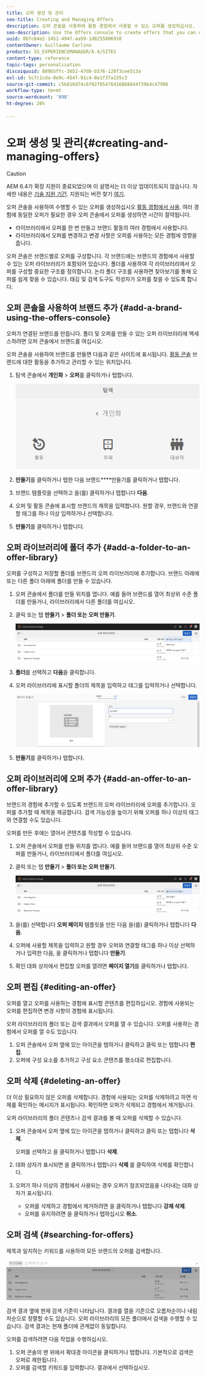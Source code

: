 ```yaml
---
title: 오퍼 생성 및 관리
seo-title: Creating and Managing Offers
description: 오퍼 콘솔을 사용하여 활동 경험에서 사용할 수 있는 오퍼를 생성하십시오.
seo-description: Use the Offers console to create offers that you can use in activity experiences
uuid: 0b7c64e2-1451-4947-aa59-1d8255806910
contentOwner: Guillaume Carlino
products: SG_EXPERIENCEMANAGER/6.4/SITES
content-type: reference
topic-tags: personalization
discoiquuid: 889b5ffc-3652-47d8-b576-128f3cee513a
exl-id: 5c7c1cda-0e9c-454f-91c4-8e1f37a155c3
source-git-commit: c5b816d74c6f02f85476d16868844f39b4c47996
workflow-type: tm+mt
source-wordcount: '898'
ht-degree: 26%

---
```


# 오퍼 생성 및 관리{#creating-and-managing-offers}

>[!CAUTION]
>
>AEM 6.4가 확장 지원이 종료되었으며 이 설명서는 더 이상 업데이트되지 않습니다. 자세한 내용은 [기술 지원 기간](https://helpx.adobe.com/kr/support/programs/eol-matrix.html). 지원되는 버전 찾기 [여기](https://experienceleague.adobe.com/docs/).

오퍼 콘솔을 사용하여 수행할 수 있는 오퍼를 생성하십시오 [활동 경험에서 사용](/help/sites-authoring/content-targeting-touch.md). 여러 경험에 동일한 오퍼가 필요한 경우 오퍼 콘솔에서 오퍼를 생성하면 시간이 절약됩니다.

* 라이브러리에서 오퍼를 한 번 만들고 브랜드 활동의 여러 경험에서 사용합니다.
* 라이브러리에서 오퍼를 변경하고 변경 사항은 오퍼를 사용하는 모든 경험에 영향을 줍니다.

오퍼 콘솔은 브랜드별로 오퍼를 구성합니다. 각 브랜드에는 브랜드의 경험에서 사용할 수 있는 오퍼 라이브러리가 포함되어 있습니다. 폴더를 사용하여 각 라이브러리에서 오퍼를 구성할 중요한 구조를 정의합니다. 논리 폴더 구조를 사용하면 찾아보기를 통해 오퍼를 쉽게 찾을 수 있습니다. 태깅 및 검색 도구도 작성자가 오퍼를 찾을 수 있도록 합니다.

## 오퍼 콘솔을 사용하여 브랜드 추가 {#add-a-brand-using-the-offers-console}

오퍼가 연결된 브랜드를 만듭니다. 폴더 및 오퍼를 만들 수 있는 오퍼 라이브러리에 액세스하려면 오퍼 콘솔에서 브랜드를 여십시오.

오퍼 콘솔을 사용하여 브랜드를 만들면 다음과 같은 사이트에 표시됩니다. [활동 콘솔](/help/sites-authoring/activitylib.md) 브랜드에 대한 활동을 추가하고 관리할 수 있는 위치입니다.

1. 탐색 콘솔에서 **개인화** > **오퍼**&#x200B;를 클릭하거나 탭합니다.

   ![chlimage_1-306](assets/chlimage_1-306.png)

1. **만들기**&#x200B;를 클릭하거나 탭한 다음 브랜드&#x200B;****&#x200B;만들기를 클릭하거나 탭합니다.
1. 브랜드 템플릿을 선택하고 을(를) 클릭하거나 탭합니다 **다음**.
1. 오퍼 및 활동 콘솔에 표시할 브랜드의 제목을 입력합니다. 원할 경우, 브랜드와 연결할 태그를 하나 이상 입력하거나 선택합니다.
1. **만들기**&#x200B;를 클릭하거나 탭합니다.

## 오퍼 라이브러리에 폴더 추가 {#add-a-folder-to-an-offer-library}

오퍼를 구성하고 저장할 폴더를 브랜드의 오퍼 라이브러리에 추가합니다. 브랜드 아래에 또는 다른 폴더 아래에 폴더를 만들 수 있습니다.

1. 오퍼 콘솔에서 폴더를 만들 위치를 엽니다. 예를 들어 브랜드를 열어 최상위 수준 폴더를 만들거나, 라이브러리에서 다른 폴더를 여십시오.
1. 클릭 또는 탭 **만들기** > **폴더 또는 오퍼 만들기**.

   ![chlimage_1-307](assets/chlimage_1-307.png)

1. **폴더**&#x200B;를 선택하고 **다음**&#x200B;을 클릭합니다.
1. 오퍼 라이브러리에 표시할 폴더의 제목을 입력하고 태그를 입력하거나 선택합니다.

   ![chlimage_1-308](assets/chlimage_1-308.png)

1. **만들기**&#x200B;를 클릭하거나 탭합니다.

## 오퍼 라이브러리에 오퍼 추가 {#add-an-offer-to-an-offer-library}

브랜드의 경험에 추가할 수 있도록 브랜드의 오퍼 라이브러리에 오퍼를 추가합니다. 오퍼를 추가할 때 제목을 제공합니다. 검색 가능성을 높이기 위해 오퍼를 하나 이상의 태그와 연결할 수도 있습니다.

오퍼를 만든 후에는 열어서 콘텐츠를 작성할 수 있습니다.

1. 오퍼 콘솔에서 오퍼를 만들 위치를 엽니다. 예를 들어 브랜드를 열어 최상위 수준 오퍼를 만들거나, 라이브러리에서 폴더를 여십시오.
1. 클릭 또는 탭 **만들기** > **폴더 또는 오퍼 만들기**.

   ![chlimage_1-309](assets/chlimage_1-309.png)

1. 을(를) 선택합니다 **오퍼 페이지** 템플릿을 만든 다음 을(를) 클릭하거나 탭합니다 **다음**.
1. 오퍼에 사용할 제목을 입력하고 원할 경우 오퍼와 연결할 태그를 하나 이상 선택하거나 입력한 다음, 을 클릭하거나 탭합니다 **만들기**.
1. 확인 대화 상자에서 편집할 오퍼를 열려면 **페이지 열기**&#x200B;를 클릭하거나 탭합니다.

## 오퍼 편집 {#editing-an-offer}

오퍼를 열고 오퍼를 사용하는 경험에 표시할 콘텐츠를 편집하십시오. 경험에 사용되는 오퍼를 편집하면 변경 사항이 경험에 표시됩니다.

오퍼 라이브러리의 폴더 또는 검색 결과에서 오퍼를 열 수 있습니다. 오퍼를 사용하는 경험에서 오퍼를 열 수도 있습니다.

1. 오퍼 콘솔에서 오퍼 옆에 있는 아이콘을 탭하거나 클릭하고 클릭 또는 탭합니다 **편집**.
1. 오퍼에 구성 요소를 추가하고 구성 요소 콘텐츠를 평소대로 편집합니다.

## 오퍼 삭제 {#deleting-an-offer}

더 이상 필요하지 않은 오퍼를 삭제합니다. 경험에 사용되는 오퍼를 삭제하려고 하면 삭제를 확인하는 메시지가 표시됩니다. 확인하면 오퍼가 삭제되고 경험에서 제거됩니다.

오퍼 라이브러리의 폴더 콘텐츠나 검색 결과를 볼 때 오퍼를 삭제할 수 있습니다.

1. 오퍼 콘솔에서 오퍼 옆에 있는 아이콘을 탭하거나 클릭하고 클릭 또는 탭합니다 **삭제**.

   오퍼를 선택하고 을 클릭하거나 탭합니다 **삭제**.

1. 대화 상자가 표시되면 을 클릭하거나 탭합니다 **삭제** 를 클릭하여 삭제를 확인합니다.
1. 오퍼가 하나 이상의 경험에서 사용되는 경우 오퍼가 참조되었음을 나타내는 대화 상자가 표시됩니다.

   * 오퍼를 삭제하고 경험에서 제거하려면 을 클릭하거나 탭합니다 **강제 삭제**.
   * 오퍼를 유지하려면 을 클릭하거나 탭하십시오 **취소**.

## 오퍼 검색 {#searching-for-offers}

제목과 일치하는 키워드를 사용하여 모든 브랜드의 오퍼를 검색합니다.

![chlimage_1-310](assets/chlimage_1-310.png)

검색 결과 옆에 현재 검색 기준이 나타납니다. 결과를 열을 기준으로 오름차순이나 내림차순으로 정렬할 수도 있습니다. 오퍼 라이브러리의 모든 폴더에서 검색을 수행할 수 있습니다. 검색 결과는 현재 폴더에 관계없이 동일합니다.

오퍼를 검색하려면 다음 작업을 수행하십시오.

1. 오퍼 콘솔의 맨 위에서 확대경 아이콘을 클릭하거나 탭합니다. 기본적으로 검색은 오퍼로 제한됩니다.
1. 오퍼를 검색할 키워드를 입력합니다. 결과에서 선택하십시오.

